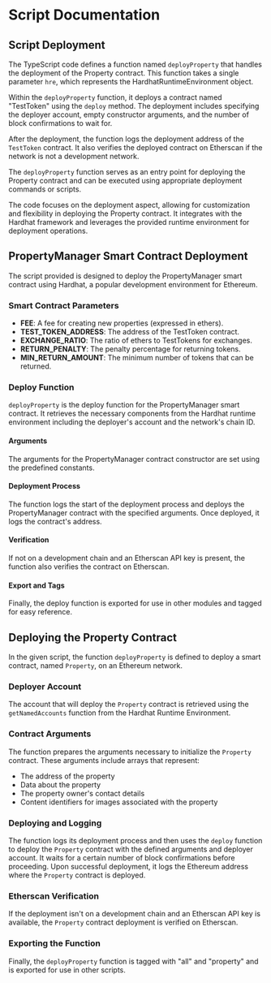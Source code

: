 # Script Documentation

## Script Deployment

The TypeScript code defines a function named `deployProperty` that handles the deployment of the Property contract. This function takes a single parameter `hre`, which represents the HardhatRuntimeEnvironment object.

Within the `deployProperty` function, it deploys a contract named "TestToken" using the `deploy` method. The deployment includes specifying the deployer account, empty constructor arguments, and the number of block confirmations to wait for.

After the deployment, the function logs the deployment address of the `TestToken` contract. It also verifies the deployed contract on Etherscan if the network is not a development network.

The `deployProperty` function serves as an entry point for deploying the Property contract and can be executed using appropriate deployment commands or scripts.

The code focuses on the deployment aspect, allowing for customization and flexibility in deploying the Property contract. It integrates with the Hardhat framework and leverages the provided runtime environment for deployment operations.

## PropertyManager Smart Contract Deployment

The script provided is designed to deploy the PropertyManager smart contract using Hardhat, a popular development environment for Ethereum.

### Smart Contract Parameters

- **FEE**: A fee for creating new properties (expressed in ethers).
- **TEST_TOKEN_ADDRESS**: The address of the TestToken contract.
- **EXCHANGE_RATIO**: The ratio of ethers to TestTokens for exchanges.
- **RETURN_PENALTY**: The penalty percentage for returning tokens.
- **MIN_RETURN_AMOUNT**: The minimum number of tokens that can be returned.

### Deploy Function

`deployProperty` is the deploy function for the PropertyManager smart contract. It retrieves the necessary components from the Hardhat runtime environment including the deployer's account and the network's chain ID.

#### Arguments

The arguments for the PropertyManager contract constructor are set using the predefined constants.

#### Deployment Process

The function logs the start of the deployment process and deploys the PropertyManager contract with the specified arguments. Once deployed, it logs the contract's address.

#### Verification

If not on a development chain and an Etherscan API key is present, the function also verifies the contract on Etherscan.

#### Export and Tags

Finally, the deploy function is exported for use in other modules and tagged for easy reference.

## Deploying the Property Contract

In the given script, the function `deployProperty` is defined to deploy a smart contract, named `Property`, on an Ethereum network.

### Deployer Account

The account that will deploy the `Property` contract is retrieved using the `getNamedAccounts` function from the Hardhat Runtime Environment.

### Contract Arguments

The function prepares the arguments necessary to initialize the `Property` contract. These arguments include arrays that represent:

- The address of the property
- Data about the property
- The property owner's contact details
- Content identifiers for images associated with the property

### Deploying and Logging

The function logs its deployment process and then uses the `deploy` function to deploy the `Property` contract with the defined arguments and deployer account. It waits for a certain number of block confirmations before proceeding. Upon successful deployment, it logs the Ethereum address where the `Property` contract is deployed.

### Etherscan Verification

If the deployment isn't on a development chain and an Etherscan API key is available, the `Property` contract deployment is verified on Etherscan.

### Exporting the Function

Finally, the `deployProperty` function is tagged with "all" and "property" and is exported for use in other scripts.